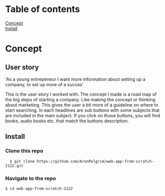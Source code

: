 

# Table of contents
[Concept](#Concept)  
[Install](#Install)  


# Concept <a name="Concept">
## User story 
'As a young entrepeneur I want more information about setting up a company, to set up more of a succes'

This is the user story I worked with. The concept I made is a road map of the big steps of starting a company.
Like making the concept or thinking about marketing. This gives the user a bit more of a guideline on where to start searching. 
In each headlines are sub buttons with some subjects that are included in the main subject. 
If you click on those buttons, you will find books, audio books etc. that match the buttons description.

## Install <a name="Install">
### Clone this repo
```
  $ git clone https://github.com/AronPelgrim/web-app-from-scratch-2122.git
```

### Navigate to the repo
```
$ cd web-app-from-scratch-2122
```
